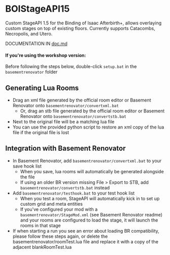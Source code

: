 # BOIStageAPI15
Custom StageAPI 1.5 for the Binding of Isaac Afterbirth+, allows overlaying custom stages on top of existing floors.
Currently supports Catacombs, Necropolis, and Utero.

DOCUMENTATION IN [doc.md](doc.md)

#### If you're using the workshop version:
Before following the steps below, double-click `setup.bat` in the `basementrenovator` folder

## Generating Lua Rooms
  - Drag an xml file generated by the official room editor or Basement Renovator onto `basementrenovator/convertxml.bat`
    - Or, drag an stb file generated by the official room editor or Basement Renovator onto `basementrenovator/convertstb.bat`
  - Next to the original file will be a matching lua file
  - You can use the provided python script to restore an xml copy of the lua file if the original file is lost

## Integration with Basement Renovator
  - In Basement Renovator, add `basementrenovator/convertxml.bat` to your save hook list
    - When you save, lua rooms will automatically be generated alongside the file
    - If using an older BR version missing File > Export to STB, add `basementrenovator/convertstb.bat` instead
  - Add `basementrenovator/testhook.bat` to your test hook list
    - When you test a room, StageAPI will automatically kick in to set up custom grid and meta entities
    - If you've configured your mod with a `basementrenovator/StageMod.xml` (see Basement Renovator readme) and your rooms are
    configured to load the stage, it will launch the rooms in that stage
  - If when starting a run you see an error about loading BR compatibility, please follow these steps again, or delete the basementrenovator/roomTest.lua file and replace it with a copy of the adjacent blankRoomTest.lua